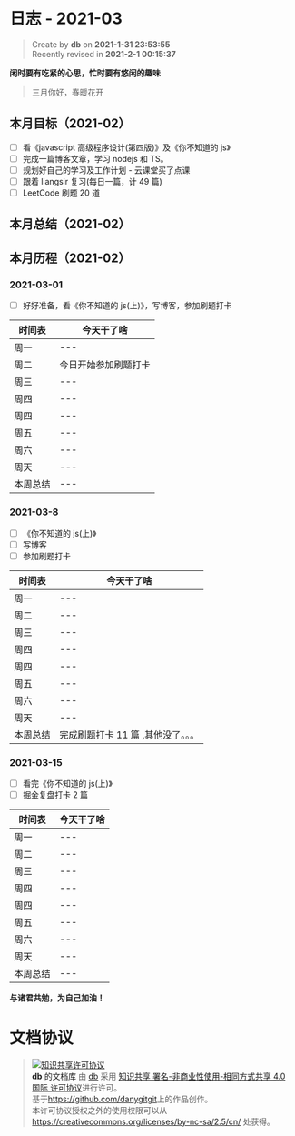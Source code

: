 # 日志 - 2021-03

> Create by **db** on **2021-1-31 23:53:55**  
> Recently revised in **2021-2-1 00:15:37**

**闲时要有吃紧的心思，忙时要有悠闲的趣味**

> 三月你好，春暖花开

## 本月目标（2021-02）

- [ ] 看《javascript 高级程序设计(第四版)》及《你不知道的 js》
- [ ] 完成一篇博客文章，学习 nodejs 和 TS。
- [ ] 规划好自己的学习及工作计划 - 云课堂买了点课
- [ ] 跟着 liangsir 复习(每日一篇，计 49 篇)
- [ ] LeetCode 刷题 20 道

## 本月总结（2021-02）

## 本月历程（2021-02）

### 2021-03-01

- [ ] 好好准备，看《你不知道的 js(上)》，写博客，参加刷题打卡

| 时间表   | 今天干了啥           |
| -------- | -------------------- |
| 周一     | ---                  |
| 周二     | 今日开始参加刷题打卡 |
| 周三     | ---                  |
| 周四     | ---                  |
| 周四     | ---                  |
| 周五     | ---                  |
| 周六     | ---                  |
| 周天     | ---                  |
| 本周总结 | ---                  |

### 2021-03-8

- [ ] 《你不知道的 js(上)》
- [ ] 写博客
- [ ] 参加刷题打卡

| 时间表   | 今天干了啥                         |
| -------- | ---------------------------------- |
| 周一     | ---                                |
| 周二     | ---                                |
| 周三     | ---                                |
| 周四     | ---                                |
| 周四     | ---                                |
| 周五     | ---                                |
| 周六     | ---                                |
| 周天     | ---                                |
| 本周总结 | 完成刷题打卡 11 篇 ,其他没了。。。 |

### 2021-03-15

- [ ] 看完《你不知道的 js(上)》
- [ ] 掘金复盘打卡 2 篇

| 时间表   | 今天干了啥 |
| -------- | ---------- |
| 周一     | ---        |
| 周二     | ---        |
| 周三     | ---        |
| 周四     | ---        |
| 周四     | ---        |
| 周五     | ---        |
| 周六     | ---        |
| 周天     | ---        |
| 本周总结 | ---        |

**与诸君共勉，为自己加油！**

# 文档协议

> <a rel="license" href="http://creativecommons.org/licenses/by-nc-sa/4.0/"><img alt="知识共享许可协议" style="border-width:0" src="https://i.creativecommons.org/l/by-nc-sa/4.0/88x31.png" /></a><br /><a xmlns:dct="http://purl.org/dc/terms/" property="dct:title">**db** 的文档库</a> 由 <a xmlns:cc="http://creativecommons.org/ns#" href="db" property="cc:attributionName" rel="cc:attributionURL">db</a> 采用 <a rel="license" href="http://creativecommons.org/licenses/by-nc-sa/4.0/">知识共享 署名-非商业性使用-相同方式共享 4.0 国际 许可协议</a>进行许可。<br />基于<a xmlns:dct="http://purl.org/dc/terms/" href="https://github.com/danygitgit" rel="dct:source">https://github.com/danygitgit</a>上的作品创作。<br />本许可协议授权之外的使用权限可以从 <a xmlns:cc="http://creativecommons.org/ns#" href="https://creativecommons.org/licenses/by-nc-sa/2.5/cn/" rel="cc:morePermissions">https://creativecommons.org/licenses/by-nc-sa/2.5/cn/</a> 处获得。
